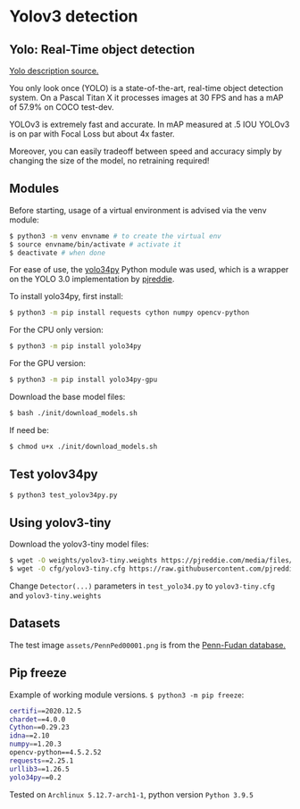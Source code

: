 # Yolov3 detection

## Yolo: Real-Time object detection
[Yolo description source.](https://pjreddie.com/darknet/yolo/)

You only look once (YOLO) is a state-of-the-art, real-time object detection system. 
On a Pascal Titan X it processes images at 30 FPS and has a mAP of 57.9% on COCO test-dev.


YOLOv3 is extremely fast and accurate. In mAP measured at .5 IOU YOLOv3 is on par with Focal Loss but about 4x faster. 

Moreover, you can easily tradeoff between speed and accuracy simply by changing the size of the model, no retraining required!

## Modules
Before starting, usage of a virtual environment is advised via the venv module:
```bash
$ python3 -m venv envname # to create the virtual env
$ source envname/bin/activate # activate it
$ deactivate # when done
```

For ease of use, the [yolo34py](https://pypi.org/project/yolo34py/) Python module was used, which is a wrapper on the YOLO 3.0 implementation by [pjreddie](https://pjreddie.com/).

To install yolo34py, first install:
```bash
$ python3 -m pip install requests cython numpy opencv-python
```

For the CPU only version:
```bash
$ python3 -m pip install yolo34py
```

For the GPU version:
```bash
$ python3 -m pip install yolo34py-gpu
```

Download the base model files:
```bash
$ bash ./init/download_models.sh
```
If need be:
```bash
$ chmod u+x ./init/download_models.sh
```

## Test yolov34py
```bash
$ python3 test_yolov34py.py
```

## Using yolov3-tiny
Download the yolov3-tiny model files:
```bash
$ wget -O weights/yolov3-tiny.weights https://pjreddie.com/media/files/yolov3-tiny.weights
$ wget -O cfg/yolov3-tiny.cfg https://raw.githubusercontent.com/pjreddie/darknet/master/cfg/yolov3-tiny.cfg
```
Change `Detector(...)` parameters in `test_yolo34.py` to `yolov3-tiny.cfg` and `yolov3-tiny.weights`

## Datasets
The test image `assets/PennPed00001.png` is from the [Penn-Fudan database.](https://www.cis.upenn.edu/~jshi/ped_html/)

## Pip freeze
Example of working module versions. `$ python3 -m pip freeze`:
```bash
certifi==2020.12.5
chardet==4.0.0
Cython==0.29.23
idna==2.10
numpy==1.20.3
opencv-python==4.5.2.52
requests==2.25.1
urllib3==1.26.5
yolo34py==0.2
```
Tested on `Archlinux 5.12.7-arch1-1`, python version `Python 3.9.5`
